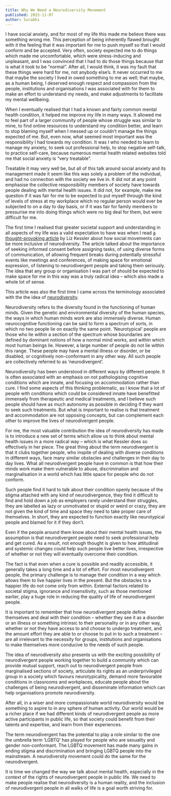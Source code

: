 ```yaml
---
title: Why We Need a Neurodiversity Movement
published: 2015-11-07
author: Surabhi
---
```


I have social anxiety, and for most of my life this made me believe there was something wrong me. This perception of being inherently flawed brought with it the feeling that it was important for me to push myself so that I would conform and be accepted. Very often, society expected me to do things which made me uncomfortable, which were stress-inducing and unpleasant, and I was convinced that I had to do those things because that is what it took to be “normal”. After all, I would think, it was my fault that these things were hard for me, not anybody else’s. It never occurred to me that maybe the society I lived in owed something to me as well; that maybe, as a human being, I deserved enough respect and compassion from the people, institutions and organisations I was associated with for them to make an effort to understand my needs, and make adjustments to facilitate my mental wellbeing.

When I eventually realised that I had a known and fairly common mental health condition, it helped me improve my life in many ways. It allowed me to feel part of a larger community of people whose struggle was similar to mine, to find online resources to understand my condition better, and learn to stop blaming myself when I messed up or couldn’t manage the things expected of me. But, even now, what seemed most important was the responsibility I had towards my condition. It was I who needed to learn to manage my anxiety, to seek out professional help, to stop negative self-talk, to practice self-care, because numerous mental health related websites told me that social anxiety is “very treatable”.

Treatable it may very well be, but all of this talk around social anxiety and its management made it seem like this was solely a problem of the individual, and had no connection with the society we live in. It did not at any point emphasise the collective responsibility members of society have towards people dealing with mental health issues. It did not, for example, make me question if it was fair for me to be expected to put myself through the kind of levels of stress at my workplace which no regular person would ever be subjected to on a day to day basis, or if it was fair for family members to pressurise me into doing things which were no big deal for them, but were difficult for me.

The first time I realised that greater societal support and understanding in all aspects of my life was a valid expectation to have was when I read [a thought-provoking article][1] by Liz Kessler about how social movements can be more inclusive of neurodiversity. The article talked about the importance of seeking informed consent before assigning tasks, of using diverse forms of communication, of allowing frequent breaks during potentially stressful events like meetings and conferences, of making space for emotional expression, of listening to neurodivergent people and taking them seriously. The idea that any group or organisation I was part of should be expected to make space for me in this way was a truly radical idea – which also made a whole lot of sense.

This article was also the first time I came across the terminology associated with the the idea of [neurodiversity][2].

Neurodiversity refers to the diversity found in the functioning of human minds. Given the genetic and environmental diversity of the human species, the ways in which human minds work are also immensely diverse. Human neurocognitive functioning can be said to form a spectrum of sorts, in which no two people lie on exactly the same point. ‘Neurotypical’ people are those who lie within a section of the spectrum whose boundaries are defined by dominant notions of how a normal mind works, and within which most human beings lie. However, a large number of people do not lie within this range. These people may have a mental illness or disorder, or be disabled, or cognitively non-conformant in any other way. All such people are collectively referred to as ‘neurodivergent’.

Neurodiversity has been understood in different ways by different people. It is often associated with an emphasis on not pathologising cognitive conditions which are innate, and focusing on accommodation rather than cure. I find some aspects of this thinking problematic, as I know that a lot of people with conditions which could be considered innate have benefitted immensely from therapeutic and medical treatments, and I believe such people should have as much autonomy as possible in deciding if they want to seek such treatments. But what is important to realise is that treatment and accommodation are not opposing concepts, but can complement each other to improve the lives of neurodivergent people.

For me, the most valuable contribution the idea of neurodiversity has made is to introduce a new set of terms which allow us to think about mental health issues in a more radical way – which is what Kessler does so effectively in her piece. The great thing about the term neurodivergent is that it clubs together people, who inspite of dealing with diverse conditions in different ways, face many similar obstacles and challenges in their day to day lives. What all neurodivergent people have in common is that how their minds work make them vulnerable to abuse, discrimination and marginalisation in a world which has little space for people who do not conform.

Such people find it hard to talk about their condition openly because of the stigma attached with any kind of neurodivergence, they find it difficult to find and hold down a job as employers rarely understand their struggles, they are labelled as lazy or unmotivated or stupid or weird or crazy, they are not given the kind of time and space they need to take proper care of themselves. In short, they are expected to function exactly like neurotypical people and blamed for it if they don’t.

Even if the people around them know about their mental health issues, the assumption is that neurodivergent people need to seek professional help and get cured. As a result, not enough thought is given to how attitudinal and systemic changes could help such people live better lives, irrespective of whether or not they will eventually overcome their condition.

The fact is that even when a cure is possible and readily accessible, it generally takes a long time and a lot of effort. For most neurodivergent people, the primary challenge is to manage their condition in a way which allows them to live happier lives in the present. But the obstacles to a happier life do not come only from within. External factors related to societal stigma, ignorance and insensitivity, such as those mentioned earlier, play a huge role in reducing the quality of life of neurodivergent people.

It is important to remember that how neurodivergent people define themselves and deal with their condition – whether they see it as a disorder or an illness or something intrinsic to their personality or in any other way, whether or not they have access to and choose to undergo treatment, and the amount effort they are able to or choose to put in to such a treatment – are all irrelevant to the necessity for groups, institutions and organisations to make themselves more conducive to the needs of such people.

The idea of neurodiversity also presents us with the exciting possibility of neurodivergent people working together to build a community which can provide mutual support, reach out to neurodivergent people from marginalised sections of society, articulate its rights as an underprivileged group in a society which favours neurotypicality, demand more favourable conditions in classrooms and workplaces, educate people about the challenges of being neurodivergent, and disseminate information which can help organisations promote neurodiversity.

After all, in a wiser and more compassionate world neurodiversity would be something to aspire to in any sphere of human activity. Our world would be a richer place if we had different kinds of neurodivergent people as more active participants in public life, so that society could benefit from their talents and expertise, and learn from their experiences.

The term neurodivergent has the potential to play a role similar to the one the umbrella term ‘LGBTQ’ has played for people who are sexuality and gender non-conformant. The LGBTQ movement has made many gains in ending stigma and discrimination and bringing LGBTQ people into the mainstream. A neurodiversity movement could do the same for the neurodivergent.

It is time we changed the way we talk about mental health, especially in the context of the rights of neurodivergent people in public life. We need to make people realise that neurodiversity is a human reality, and the inclusion of neurodivergent people in all walks of life is a goal worth striving for.

[1]:http://everydayfeminism.com/2015/06/neurodiversity-social-justice/

[2]:http://neurocosmopolitanism.com/neurodiversity-some-basic-terms-definitions/

